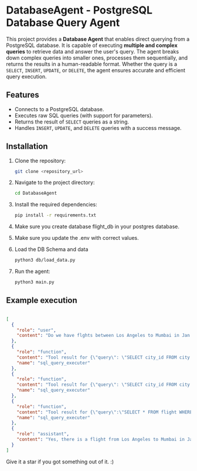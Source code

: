 # DatabaseAgent - PostgreSQL Database Query Agent

This project provides a **Database Agent** that enables direct querying from a PostgreSQL database. It is capable of executing **multiple and complex queries** to retrieve data and answer the user's query. The agent breaks down complex queries into smaller ones, processes them sequentially, and returns the results in a human-readable format. Whether the query is a `SELECT`, `INSERT`, `UPDATE`, or `DELETE`, the agent ensures accurate and efficient query execution.


## Features

- Connects to a PostgreSQL database.
- Executes raw SQL queries (with support for parameters).
- Returns the result of `SELECT` queries as a string.
- Handles `INSERT`, `UPDATE`, and `DELETE` queries with a success message.


## Installation

1. Clone the repository:

   ```bash
   git clone <repository_url>
    ```
   
2. Navigate to the project directory:

   ```bash
   cd DatabaseAgent
    ```
3. Install the required dependencies:

   ```bash
   pip install -r requirements.txt
    ```
4. Make sure you create database flight_db in your postgres database.

5. Make sure you update the .env with correct values.

6. Load the DB Schema and data
   ```bash
   python3 db/load_data.py
    ```

7. Run the agent:
   ```bash
   python3 main.py
    ```

## Example execution

```json

[
  {
    "role": "user",
    "content": "Do we have flghts between Los Angeles to Mumbai in Jan 2024?"
  },
  {
    "role": "function",
    "content": "Tool result for {\"query\": \"SELECT city_id FROM city WHERE city_name = 'Los Angeles';\"}: (1,)",
    "name": "sql_query_executer"
  },
  {
    "role": "function",
    "content": "Tool result for {\"query\": \"SELECT city_id FROM city WHERE city_name = 'Mumbai';\"}: (3,)",
    "name": "sql_query_executer"
  },
  {
    "role": "function",
    "content": "Tool result for {\"query\":\"SELECT * FROM flight WHERE source_city_id = 1 AND dest_city_id = 3 AND flight_date BETWEEN '2024-01-01' AND '2024-01-31';\"}: (1, 1, 1, 3, datetime.datetime(2024, 1, 5, 10, 0))",
    "name": "sql_query_executer"
  },
  {
    "role": "assistant",
    "content": "Yes, there is a flight from Los Angeles to Mumbai in January 2024. The flight is scheduled for January 5th, 2024 at 10:00 AM."
  }
]
```

Give it a star if you got something out of it. :) 
